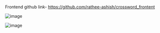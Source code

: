 
Frontend github link-
https://github.com/rathee-ashish/crossword_frontent


![image](https://github.com/rathee-ashish/Crossword/assets/138308243/55d63458-2a99-4f85-b222-0ce77478fa24)

![image](https://github.com/rathee-ashish/Crossword/assets/138308243/456826be-e194-47ce-8803-55690e7746f4)

